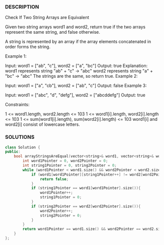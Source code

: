 ### DESCRIPTION

Check If Two String Arrays are Equivalent

Given two string arrays word1 and word2, return true if the two arrays represent the same string, and false otherwise.

A string is represented by an array if the array elements concatenated in order forms the string.

 

Example 1:

Input: word1 = ["ab", "c"], word2 = ["a", "bc"]
Output: true
Explanation:
word1 represents string "ab" + "c" -> "abc"
word2 represents string "a" + "bc" -> "abc"
The strings are the same, so return true.
Example 2:

Input: word1 = ["a", "cb"], word2 = ["ab", "c"]
Output: false
Example 3:

Input: word1  = ["abc", "d", "defg"], word2 = ["abcddefg"]
Output: true
 

Constraints:

1 <= word1.length, word2.length <= 103
1 <= word1[i].length, word2[i].length <= 103
1 <= sum(word1[i].length), sum(word2[i].length) <= 103
word1[i] and word2[i] consist of lowercase letters.




### SOLUTIONS

```c++
class Solution {
public:
    bool arrayStringsAreEqual(vector<string>& word1, vector<string>& word2) {
        int word1Pointer = 0, word2Pointer = 0;
        int string1Pointer = 0, string2Pointer = 0;
        while (word1Pointer < word1.size() && word2Pointer < word2.size()){
            if (word1[word1Pointer][string1Pointer++] != word2[word2Pointer][string2Pointer++]){
                return false;
            }
            if (string1Pointer == word1[word1Pointer].size()){
                word1Pointer++;
                string1Pointer = 0;
            }
            if (string2Pointer == word2[word2Pointer].size()){
                word2Pointer++;
                string2Pointer = 0;
            }
        }
        return word1Pointer == word1.size() && word2Pointer == word2.size();
    }
};
```